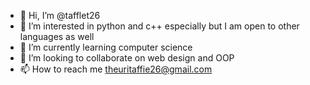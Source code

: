 - 👋 Hi, I’m @tafflet26
- 👀 I’m interested in python and c++ especially but I am open to other languages as well
- 🌱 I’m currently learning computer science 
- 💞️ I’m looking to collaborate on web design and OOP
- 📫 How to reach me theuritaffie26@gmail.com

<!---
tafflet26/tafflet26 is a ✨ special ✨ repository because its `README.md` (this file) appears on your GitHub profile.
You can click the Preview link to take a look at your changes.
--->

